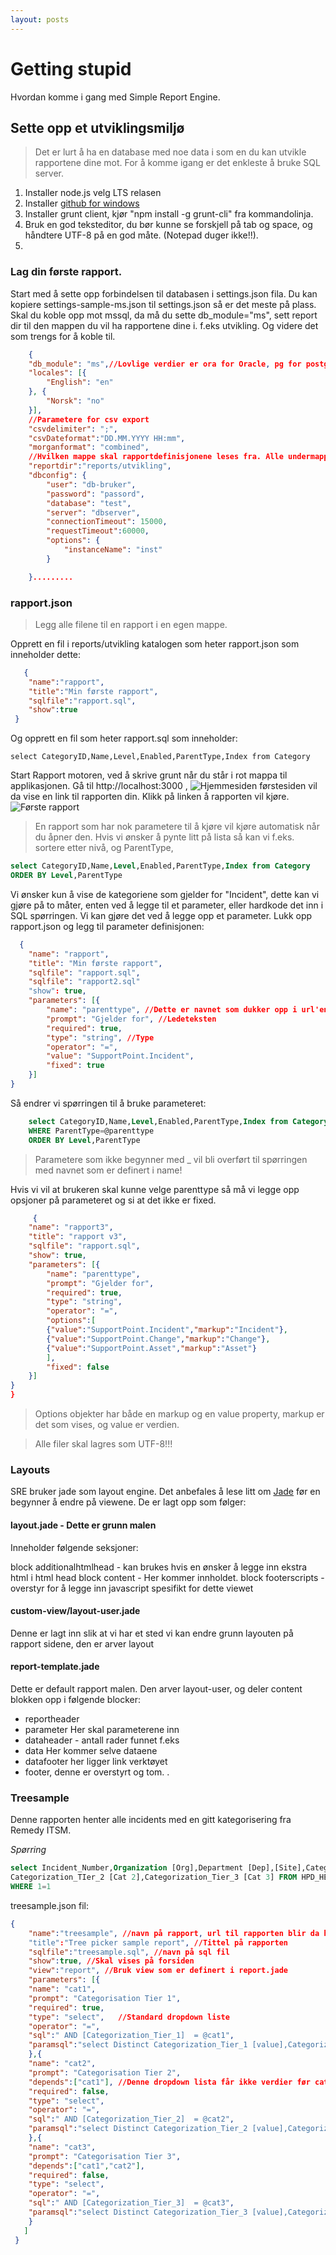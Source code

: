 ```yaml
---
layout: posts
---
```

# Getting stupid

Hvordan komme i gang med Simple Report Engine.

## Sette opp et utviklingsmiljø
>Det er lurt å ha en database med noe data i som en du kan utvikle rapportene dine mot. For å komme igang er det enkleste å bruke SQL server.

 1. Installer node.js velg LTS relasen
 2. Installer [github for windows](https://desktop.github.com/)
 3. Installer grunt client, kjør "npm install -g grunt-cli" fra kommandolinja.
 4. Bruk en god teksteditor, du bør kunne se forskjell på tab og space, og håndtere UTF-8 på en god måte. (Notepad duger ikke!!).
 5. 

### Lag din første rapport.
Start med å sette opp forbindelsen til databasen i settings.json fila. Du kan kopiere settings-sample-ms.json til settings.json så er det meste på plass. Skal du koble opp mot mssql, da må du sette  db_module="ms", sett report dir til den mappen du vil ha rapportene dine i. f.eks utvikling. Og videre det som trengs for å koble til.
```json
    {
    "db_module": "ms",//Lovlige verdier er ora for Oracle, pg for postgresql ms for sql server
    "locales": [{
        "English": "en"
    }, {
        "Norsk": "no"
    }],
    //Parametere for csv export
    "csvdelimiter": ";",
    "csvDateformat":"DD.MM.YYYY HH:mm",
    "morganformat": "combined",
    //Hvilken mappe skal rapportdefinisjonene leses fra. Alle undermapper leses også.
    "reportdir":"reports/utvikling",
    "dbconfig": {
        "user": "db-bruker",
        "password": "passord",
        "database": "test",
        "server": "dbserver",
        "connectionTimeout": 15000,
        "requestTimeout":60000,
        "options": {
            "instanceName": "inst"
        }

    }.........
```
### rapport.json
<blockquote class="tip">Legg alle filene til en rapport i en egen mappe.</blockquote>


Opprett en fil i reports/utvikling katalogen som heter rapport.json som inneholder dette:
```json
   {
    "name":"rapport", 
    "title":"Min første rapport", 
    "sqlfile":"rapport.sql",
    "show":true
 }
```
Og opprett en fil som heter rapport.sql som inneholder:

    select CategoryID,Name,Level,Enabled,ParentType,Index from Category

Start Rapport motoren, ved å skrive grunt når du står i rot mappa til applikasjonen. Gå til 
http://localhost:3000 , 
![Hjemmesiden](https://drive.google.com/file/d/0B8FTEkm8JzzSeFFyWkQ2UTRtMFk/view?usp=sharing)
førstesiden vil da vise en link til rapporten din. Klikk på linken å rapporten vil kjøre. 
![Første rapport](https://drive.google.com/file/d/0B8FTEkm8JzzSQVJmdG5RMWI4SEE/view?usp=sharing)
>En rapport som har nok parametere til å kjøre vil kjøre automatisk når du åpner den. 
Hvis vi ønsker å pynte litt på lista så kan vi f.eks. sortere etter nivå, og ParentType,

```sql
select CategoryID,Name,Level,Enabled,ParentType,Index from Category 
ORDER BY Level,ParentType
```

Vi ønsker kun å vise de kategoriene som gjelder for "Incident", dette kan vi gjøre på to måter, enten ved å legge til et parameter, eller hardkode det inn i SQL spørringen. Vi kan gjøre det ved å legge opp et parameter. Lukk opp rapport.json og legg til parameter definisjonen:

```json
  {
    "name": "rapport",
    "title": "Min første rapport",
    "sqlfile": "rapport.sql",
    "sqlfile": "rapport2.sql"
    "show": true,
    "parameters": [{
        "name": "parenttype", //Dette er navnet som dukker opp i url'en og sql spørringen
        "prompt": "Gjelder for", //Ledeteksten 
        "required": true,
        "type": "string", //Type
        "operator": "=",
        "value": "SupportPoint.Incident",
        "fixed": true
    }]
}
```

Så endrer vi spørringen til å bruke parameteret:

```sql
    select CategoryID,Name,Level,Enabled,ParentType,Index from Category
    WHERE ParentType=@parenttype 
    ORDER BY Level,ParentType
```

>Parametere som ikke begynner med _ vil bli overført til spørringen med navnet som er definert i name!

Hvis vi vil at brukeren skal kunne velge parenttype så må vi legge opp opsjoner på parameteret og si at det ikke er fixed.

```json
     {
    "name": "rapport3",
    "title": "rapport v3",
    "sqlfile": "rapport.sql",
    "show": true,
    "parameters": [{
        "name": "parenttype",
        "prompt": "Gjelder for",
        "required": true,
        "type": "string",
        "operator": "=",
        "options":[
        {"value":"SupportPoint.Incident","markup":"Incident"},
        {"value":"SupportPoint.Change","markup":"Change"},
        {"value":"SupportPoint.Asset","markup":"Asset"}
        ],
        "fixed": false
    }]
}
}
```

<blockquote class="tip">Options objekter har både en markup og en value property, markup er det som vises, og value er verdien. </blockquote> 

>Alle filer skal lagres som UTF-8!!!

### Layouts
SRE bruker jade som layout engine. Det anbefales å lese litt om [Jade](http://jade-lang.com) før en begynner å endre på viewene. De er lagt opp som følger:
#### layout.jade - Dette er grunn malen
Inneholder følgende seksjoner:

 block additionalhtmlhead - kan brukes hvis en ønsker å legge inn ekstra html i html head
 block content - Her kommer innholdet.
 block footerscripts - overstyr for å legge inn javascript spesifikt for dette viewet
#### custom-view/layout-user.jade
 Denne er lagt inn slik at vi har et sted vi kan endre grunn layouten på rapport sidene, den er arver layout
 
#### report-template.jade
Dette er default rapport malen. Den arver layout-user, og deler content blokken opp i følgende blocker:
 - reportheader
 - parameter Her skal parameterene inn
 - dataheader - antall rader funnet f.eks
 - data Her kommer selve dataene
 - datafooter her ligger link verktøyet
 - footer, denne er overstyrt og tom.
    .

### Treesample 
Denne rapporten henter alle incidents med en gitt kategorisering fra Remedy ITSM.

_Spørring_
```sql
select Incident_Number,Organization [Org],Department [Dep],[Site],Categorization_Tier_1 [Cat 1],
Categorization_TIer_2 [Cat 2],Categorization_Tier_3 [Cat 3] FROM HPD_HELP_DESK
WHERE 1=1
```
treesample.json fil:

```json
{
    "name":"treesample", //navn på rapport, url til rapporten blir da http://server/report/treesample
    "title":"Tree picker sample report", //Tittel på rapporten
    "sqlfile":"treesample.sql", //navn på sql fil 
    "show":true, //Skal vises på forsiden
    "view":"report", //Bruk view som er definert i report.jade
    "parameters": [{
    "name": "cat1",
    "prompt": "Categorisation Tier 1",
    "required": true,
    "type": "select",   //Standard dropdown liste
    "operator": "=",
    "sql":" AND [Categorization_Tier_1]  = @cat1",
    "paramsql":"select Distinct Categorization_Tier_1 [value],Categorization_Tier_1[markup] from Cfg_Service_Catalog_Lookup WHERE Help_Desk_Selection=0 AND Status_Cat=1" //Sql for å hente opsjonene. Dette skjer før første siden vises.
    },{
    "name": "cat2",
    "prompt": "Categorisation Tier 2",
    "depends":["cat1"], //Denne dropdown lista får ikke verdier før cat1 er fylt inn
    "required": false,
    "type": "select",   
    "operator": "=",
    "sql":" AND [Categorization_Tier_2]  = @cat2",
    "paramsql":"select Distinct Categorization_Tier_2 [value],Categorization_Tier_2[markup] from CFG_Service_Catalog_Lookup WHERE Help_Desk_Selection=0 AND Status_Cat=1 and Categorization_Tier_1=@cat1"//Legg merke til at sql'en må bruke parameter verdien fra det parameteret den er avhengig av.
    },{
    "name": "cat3",
    "prompt": "Categorisation Tier 3",
    "depends":["cat1","cat2"],
    "required": false,
    "type": "select",   
    "operator": "=",
    "sql":" AND [Categorization_Tier_3]  = @cat3",
    "paramsql":"select Distinct Categorization_Tier_3 [value],Categorization_Tier_3[markup] from CFG_Service_Catalog_Lookup WHERE Help_Desk_Selection=0 AND Status_Cat=1 and Categorization_Tier_1=@cat1 and Categorization_Tier_2=@cat2"
    }
   ]
 }
       

```
